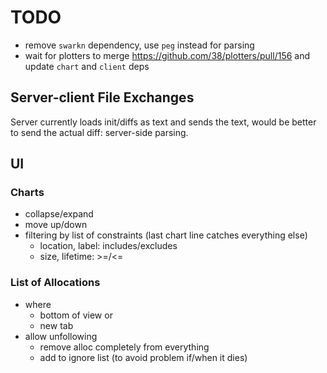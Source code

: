 # TODO

- remove `swarkn` dependency, use `peg` instead for parsing
- wait for plotters to merge https://github.com/38/plotters/pull/156 and update `chart` and `client`
  deps

## Server-client File Exchanges

Server currently loads init/diffs as text and sends the text, would be better to send the actual
diff: server-side parsing.

## UI

### Charts

- collapse/expand
- move up/down
- filtering by list of constraints (last chart line catches everything else)
    - location, label: includes/excludes
    - size, lifetime: >=/<=

### List of Allocations

- where
    - bottom of view or
    - new tab
- allow unfollowing 
    - remove alloc completely from everything
    - add to ignore list (to avoid problem if/when it dies)
